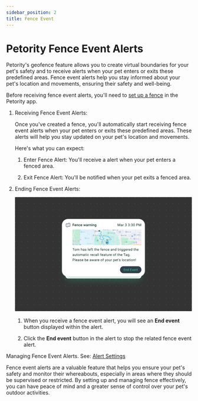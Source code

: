 ```yaml
---
sidebar_position: 2
title: Fence Event
---
```


# Petority Fence Event Alerts
Petority's geofence feature allows you to create virtual boundaries for your pet's safety and to receive alerts when your pet enters or exits these predefined areas. Fence event alerts help you stay informed about your pet's location and movements, ensuring their safety and well-being.

Before receiving fence event alerts, you'll need to [set up a fence](/docs/petority/features/fence) in the Petority app.

1. Receiving Fence Event Alerts:

	Once you've created a fence, you'll automatically start receiving fence event alerts when your pet enters or exits these predefined areas. These alerts will help you stay updated on your pet's location and movements. 

	Here's what you can expect:

	1. Enter Fence Alert: You'll receive a alert when your pet enters a fenced area.

	2. Exit Fence Alert: You'll be notified when your pet exits a fenced area.

2. Ending Fence Event Alerts:

	![End event](/img/notification/Fence-Event.jpg)

	1. When you receive a fence event alert, you will see an **End event** button displayed within the alert. 

	2. Click the **End event** button in the alert to stop the related fence event alert.

Managing Fence Event Alerts. See: [Alert Settings](/docs/petority/general-setting/notification)

Fence event alerts are a valuable feature that helps you ensure your pet's safety and monitor their whereabouts, especially in areas where they should be supervised or restricted. By setting up and managing fence effectively, you can have peace of mind and a greater sense of control over your pet's outdoor activities.
